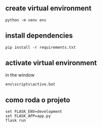 ## create virtual environment
````
python -m venv env
````

## install dependencies
````
pip install -r requirements.txt
````

## activate virtual environment
in the window
````
env\scripts\active.bat
````

## como roda o projeto
````
set FLASK_ENV=development
set FLASK_APP=app.py
flask run
````